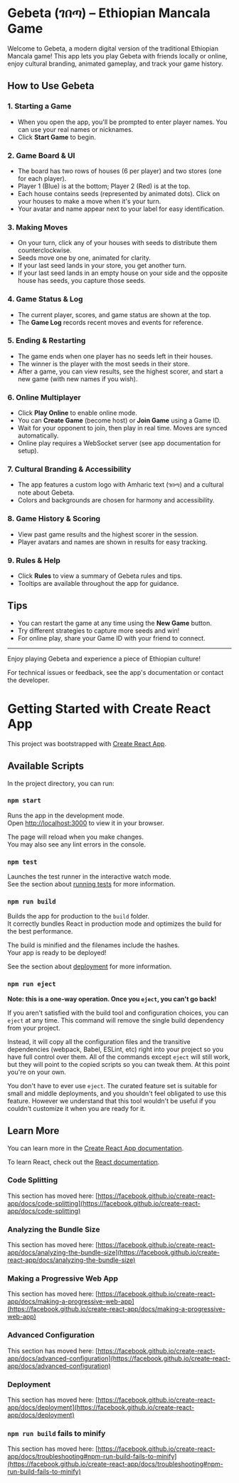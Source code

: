 # Gebeta (ገበጣ) – Ethiopian Mancala Game

Welcome to Gebeta, a modern digital version of the traditional Ethiopian Mancala game! This app lets you play Gebeta with friends locally or online, enjoy cultural branding, animated gameplay, and track your game history.

## How to Use Gebeta

### 1. Starting a Game
- When you open the app, you'll be prompted to enter player names. You can use your real names or nicknames.
- Click **Start Game** to begin.

### 2. Game Board & UI
- The board has two rows of houses (6 per player) and two stores (one for each player).
- Player 1 (Blue) is at the bottom; Player 2 (Red) is at the top.
- Each house contains seeds (represented by animated dots). Click on your houses to make a move when it's your turn.
- Your avatar and name appear next to your label for easy identification.

### 3. Making Moves
- On your turn, click any of your houses with seeds to distribute them counterclockwise.
- Seeds move one by one, animated for clarity.
- If your last seed lands in your store, you get another turn.
- If your last seed lands in an empty house on your side and the opposite house has seeds, you capture those seeds.

### 4. Game Status & Log
- The current player, scores, and game status are shown at the top.
- The **Game Log** records recent moves and events for reference.

### 5. Ending & Restarting
- The game ends when one player has no seeds left in their houses.
- The winner is the player with the most seeds in their store.
- After a game, you can view results, see the highest scorer, and start a new game (with new names if you wish).

### 6. Online Multiplayer
- Click **Play Online** to enable online mode.
- You can **Create Game** (become host) or **Join Game** using a Game ID.
- Wait for your opponent to join, then play in real time. Moves are synced automatically.
- Online play requires a WebSocket server (see app documentation for setup).

### 7. Cultural Branding & Accessibility
- The app features a custom logo with Amharic text (ገበጣ) and a cultural note about Gebeta.
- Colors and backgrounds are chosen for harmony and accessibility.

### 8. Game History & Scoring
- View past game results and the highest scorer in the session.
- Player avatars and names are shown in results for easy tracking.

### 9. Rules & Help
- Click **Rules** to view a summary of Gebeta rules and tips.
- Tooltips are available throughout the app for guidance.

## Tips
- You can restart the game at any time using the **New Game** button.
- Try different strategies to capture more seeds and win!
- For online play, share your Game ID with your friend to connect.

---

Enjoy playing Gebeta and experience a piece of Ethiopian culture!

For technical issues or feedback, see the app's documentation or contact the developer.

# Getting Started with Create React App

This project was bootstrapped with [Create React App](https://github.com/facebook/create-react-app).

## Available Scripts

In the project directory, you can run:

### `npm start`

Runs the app in the development mode.\
Open [http://localhost:3000](http://localhost:3000) to view it in your browser.

The page will reload when you make changes.\
You may also see any lint errors in the console.

### `npm test`

Launches the test runner in the interactive watch mode.\
See the section about [running tests](https://facebook.github.io/create-react-app/docs/running-tests) for more information.

### `npm run build`

Builds the app for production to the `build` folder.\
It correctly bundles React in production mode and optimizes the build for the best performance.

The build is minified and the filenames include the hashes.\
Your app is ready to be deployed!

See the section about [deployment](https://facebook.github.io/create-react-app/docs/deployment) for more information.

### `npm run eject`

**Note: this is a one-way operation. Once you `eject`, you can't go back!**

If you aren't satisfied with the build tool and configuration choices, you can `eject` at any time. This command will remove the single build dependency from your project.

Instead, it will copy all the configuration files and the transitive dependencies (webpack, Babel, ESLint, etc) right into your project so you have full control over them. All of the commands except `eject` will still work, but they will point to the copied scripts so you can tweak them. At this point you're on your own.

You don't have to ever use `eject`. The curated feature set is suitable for small and middle deployments, and you shouldn't feel obligated to use this feature. However we understand that this tool wouldn't be useful if you couldn't customize it when you are ready for it.

## Learn More

You can learn more in the [Create React App documentation](https://facebook.github.io/create-react-app/docs/getting-started).

To learn React, check out the [React documentation](https://reactjs.org/).

### Code Splitting

This section has moved here: [https://facebook.github.io/create-react-app/docs/code-splitting](https://facebook.github.io/create-react-app/docs/code-splitting)

### Analyzing the Bundle Size

This section has moved here: [https://facebook.github.io/create-react-app/docs/analyzing-the-bundle-size](https://facebook.github.io/create-react-app/docs/analyzing-the-bundle-size)

### Making a Progressive Web App

This section has moved here: [https://facebook.github.io/create-react-app/docs/making-a-progressive-web-app](https://facebook.github.io/create-react-app/docs/making-a-progressive-web-app)

### Advanced Configuration

This section has moved here: [https://facebook.github.io/create-react-app/docs/advanced-configuration](https://facebook.github.io/create-react-app/docs/advanced-configuration)

### Deployment

This section has moved here: [https://facebook.github.io/create-react-app/docs/deployment](https://facebook.github.io/create-react-app/docs/deployment)

### `npm run build` fails to minify

This section has moved here: [https://facebook.github.io/create-react-app/docs/troubleshooting#npm-run-build-fails-to-minify](https://facebook.github.io/create-react-app/docs/troubleshooting#npm-run-build-fails-to-minify)
